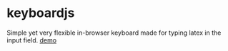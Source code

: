 # keyboardjs

Simple yet very flexible in-browser keyboard made for typing latex in the input field.
[demo](https://umakantv.github.io/keyboardjs/index.html)
